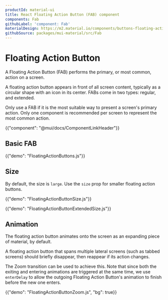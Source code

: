 ```yaml
---
productId: material-ui
title: React Floating Action Button (FAB) component
components: Fab
githubLabel: 'component: Fab'
materialDesign: https://m2.material.io/components/buttons-floating-action-button
githubSource: packages/mui-material/src/Fab
---
```


# Floating Action Button

<p class="description">A Floating Action Button (FAB) performs the primary, or most common, action on a screen.</p>

A floating action button appears in front of all screen content, typically as a circular shape with an icon in its center.
FABs come in two types: regular, and extended.

Only use a FAB if it is the most suitable way to present a screen's primary action.
Only one component is recommended per screen to represent the most common action.

{{"component": "@mui/docs/ComponentLinkHeader"}}

## Basic FAB

{{"demo": "FloatingActionButtons.js"}}

## Size

By default, the size is `large`. Use the `size` prop for smaller floating action buttons.

{{"demo": "FloatingActionButtonSize.js"}}

{{"demo": "FloatingActionButtonExtendedSize.js"}}

## Animation

The floating action button animates onto the screen as an expanding piece of material, by default.

A floating action button that spans multiple lateral screens (such as tabbed screens) should briefly disappear,
then reappear if its action changes.

The Zoom transition can be used to achieve this. Note that since both the exiting and entering
animations are triggered at the same time, we use `enterDelay` to allow the outgoing Floating Action Button's
animation to finish before the new one enters.

{{"demo": "FloatingActionButtonZoom.js", "bg": true}}
